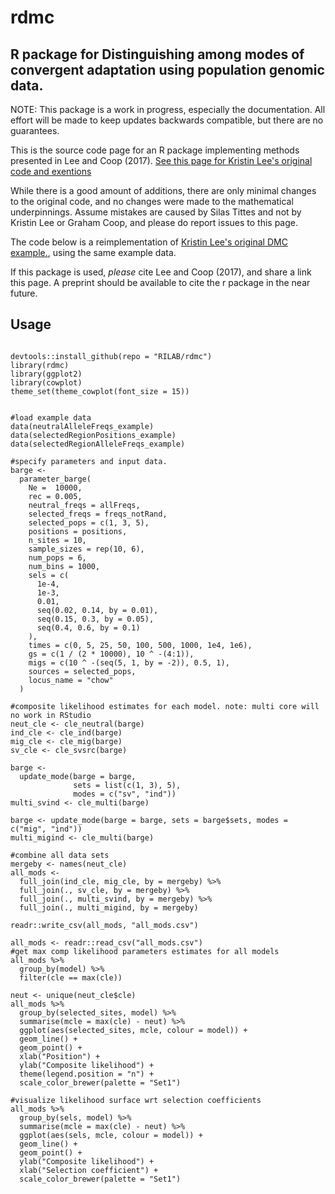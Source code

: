 # rdmc
## R package for Distinguishing among modes of convergent adaptation using population genomic data.

NOTE: This package is a work in progress, especially the documentation. All effort will be made to keep updates backwards compatible, but there are no guarantees.

This is the source code page for an R package implementing methods presented in Lee and Coop (2017). [See this page for Kristin Lee's original code and exentions](https://github.com/kristinmlee/rdmc/)

While there is a good amount of additions, there are only minimal changes to the original code, and no changes were made to the mathematical underpinnings. Assume mistakes are caused by Silas Tittes and not by Kristin Lee or Graham Coop, and please do report issues to this page.

The code below is a reimplementation of [Kristin Lee's original DMC example.](https://github.com/kristinmlee/rdmc/blob/master/dmc_example.md), using the same example data.

If this package is used, *please* cite Lee and Coop (2017), and share a link this page. A preprint should be available to cite the r package in the near future. 

## Usage

```

devtools::install_github(repo = "RILAB/rdmc")
library(rdmc)
library(ggplot2)
library(cowplot)
theme_set(theme_cowplot(font_size = 15))


#load example data
data(neutralAlleleFreqs_example)
data(selectedRegionPositions_example)
data(selectedRegionAlleleFreqs_example)

#specify parameters and input data.
barge <-
  parameter_barge(
    Ne =  10000,
    rec = 0.005,
    neutral_freqs = allFreqs,
    selected_freqs = freqs_notRand,
    selected_pops = c(1, 3, 5),
    positions = positions,
    n_sites = 10,
    sample_sizes = rep(10, 6),
    num_pops = 6,
    num_bins = 1000,
    sels = c(
      1e-4,
      1e-3,
      0.01,
      seq(0.02, 0.14, by = 0.01),
      seq(0.15, 0.3, by = 0.05),
      seq(0.4, 0.6, by = 0.1)
    ),
    times = c(0, 5, 25, 50, 100, 500, 1000, 1e4, 1e6),
    gs = c(1 / (2 * 10000), 10 ^ -(4:1)),
    migs = c(10 ^ -(seq(5, 1, by = -2)), 0.5, 1),
    sources = selected_pops,
    locus_name = "chow"
  )

#composite likelihood estimates for each model. note: multi core will no work in RStudio
neut_cle <- cle_neutral(barge)
ind_cle <- cle_ind(barge)
mig_cle <- cle_mig(barge)
sv_cle <- cle_svsrc(barge)

barge <-
  update_mode(barge = barge,
              sets = list(c(1, 3), 5),
              modes = c("sv", "ind"))
multi_svind <- cle_multi(barge)

barge <- update_mode(barge = barge, sets = barge$sets, modes =  c("mig", "ind"))
multi_migind <- cle_multi(barge)

#combine all data sets
mergeby <- names(neut_cle)
all_mods <-
  full_join(ind_cle, mig_cle, by = mergeby) %>%
  full_join(., sv_cle, by = mergeby) %>%
  full_join(., multi_svind, by = mergeby) %>%
  full_join(., multi_migind, by = mergeby)

readr::write_csv(all_mods, "all_mods.csv")

all_mods <- readr::read_csv("all_mods.csv")
#get max comp likelihood parameters estimates for all models
all_mods %>%
  group_by(model) %>%
  filter(cle == max(cle))

neut <- unique(neut_cle$cle)
all_mods %>%
  group_by(selected_sites, model) %>%
  summarise(mcle = max(cle) - neut) %>%
  ggplot(aes(selected_sites, mcle, colour = model)) +
  geom_line() +
  geom_point() +
  xlab("Position") +
  ylab("Composite likelihood") +
  theme(legend.position = "n") +
  scale_color_brewer(palette = "Set1")

#visualize likelihood surface wrt selection coefficients
all_mods %>%
  group_by(sels, model) %>%
  summarise(mcle = max(cle) - neut) %>%
  ggplot(aes(sels, mcle, colour = model)) +
  geom_line() +
  geom_point() +
  ylab("Composite likelihood") +
  xlab("Selection coefficient") +
  scale_color_brewer(palette = "Set1")

```
